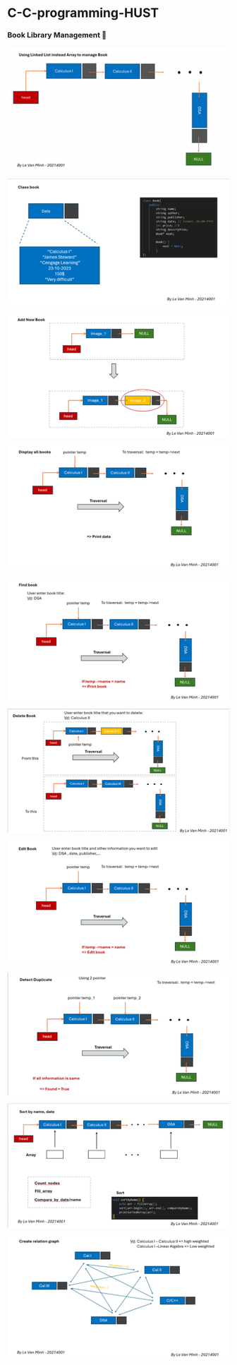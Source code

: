 # C-C-programming-HUST

### Book Library Management 📖


![](image/Picture1.png)

![](image/Picture2.png)

![](image/Picture3.png)

![](image/Picture4.png)

![](image/Picture5.png)

![](image/Picture6.png)

![](image/Picture7.png)

![](image/Picture8.png)

![](image/Picture9.png)

![](image/Picture10.png)
